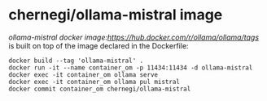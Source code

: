 # chernegi/ollama-mistral image

*ollama-mistral docker image:https://hub.docker.com/r/ollama/ollama/tags* \
is built on top of the image declared in the Dockerfile:

~~~
docker build --tag 'ollama-mistral' .
docker run -it --name container_om -p 11434:11434 -d ollama-mistral
docker exec -it container_om ollama serve
docker exec -it container_om ollama pul mistral
docker commit container_om chernegi/ollama-mistral
~~~
